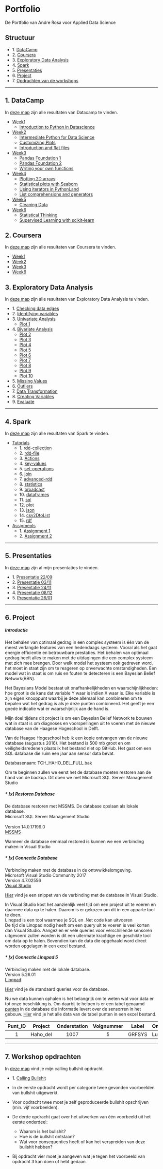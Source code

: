 # Portfolio
De Portfolio van Andre Rosa voor Applied Data Science

## Structuur
* 1\. [DataCamp](#DataCamp)  
* 2\. [Coursera](#Coursera)  
* 3\. [Exploratory Data Analysis](#Exploratory_Data_Analysis)
* 4\. [Spark](#Spark)
* 5\. [Presentaties](#Presentaties)  
* 6\. [Project](#Project)  
* 7\. [Opdrachten van de workshops](#Opdrachten_workshops)  
    


---

## 1. DataCamp <a name="DataCamp"></a>
In [deze map](https://github.com/Andr3Rosa/Portfolio/tree/master/Datacamp) zijn alle resultaten van Datacamp te vinden.
 * [Week1](https://github.com/Andr3Rosa/Portfolio/tree/master/Datacamp/Week%201)
   * [Introduction to Python in Datascience](https://github.com/Andr3Rosa/Portfolio/blob/master/Datacamp/Week%201/Intro%20to%20Python%20for%20Data%20Science.PNG)
 * [Week2](https://github.com/Andr3Rosa/Portfolio/tree/master/Datacamp/Week%202)
   * [Intermediate Python for Data Science](https://github.com/Andr3Rosa/Portfolio/blob/master/Datacamp/Week%202/Intermediate%20Python%20for%20Data%20Science.PNG)
   * [Customizing Plots](https://github.com/Andr3Rosa/Portfolio/blob/master/Datacamp/Week%202/Customizing%20Plots.PNG)
   * [Introduction and flat files](https://github.com/Andr3Rosa/Portfolio/blob/master/Datacamp/Week%202/Introduction%20and%20flat%20files.PNG)
 * [Week3](https://github.com/Andr3Rosa/Portfolio/tree/master/Datacamp/Week%203)
   * [Pandas Foundation 1](https://github.com/Andr3Rosa/Portfolio/blob/master/Datacamp/Week%203/Pandas%20Foundation1.PNG)
   * [Pandas Foundation 2](https://github.com/Andr3Rosa/Portfolio/blob/master/Datacamp/Week%203/Pandas%20Foundation2.PNG)
   * [Writing your own functions](https://github.com/Andr3Rosa/Portfolio/blob/master/Datacamp/Week%203/Writing%20your%20own%20functions.PNG)
 * [Week4](https://github.com/Andr3Rosa/Portfolio/tree/master/Datacamp/Week%204)
   * [Plotting 2D arrays](https://github.com/Andr3Rosa/Portfolio/blob/master/Datacamp/Week%204/Plotting%202D%20arrays.PNG)
   * [Statistical plots with Seaborn](https://github.com/Andr3Rosa/Portfolio/blob/master/Datacamp/Week%204/Statistical%20plots%20with%20Seaborn.PNG)
   * [Using iterators in PythonLand](https://github.com/Andr3Rosa/Portfolio/blob/master/Datacamp/Week%204/Using%20iterators%20in%20PythonLand.PNG)
   * [List comprehensions and generators](https://github.com/Andr3Rosa/Portfolio/blob/master/Datacamp/Week%204/List%20comprehensions%20and%20generators.PNG)
 * [Week5](https://github.com/Andr3Rosa/Portfolio/tree/master/Datacamp/Week%205)
   * [Cleaning Data](https://github.com/Andr3Rosa/Portfolio/blob/master/Datacamp/Week%205/Cleaning%20Data.PNG)
 * [Week6](https://github.com/Andr3Rosa/Portfolio/tree/master/Datacamp/Week%206) 
   * [Statistical Thinking](https://github.com/Andr3Rosa/Portfolio/blob/master/Datacamp/Week%206/Statistical%20Thinking.PNG)
   * [Supervised Learning with scikit-learn](https://github.com/Andr3Rosa/Portfolio/blob/master/Datacamp/Week%206/Supervised%20Learning%20with%20scikit-learn.PNG)
## 2. Coursera <a name="Coursera"></a>
In [deze map](https://github.com/Andr3Rosa/Portfolio/tree/master/Coursera) zijn alle resultaten van Coursera te vinden.
  * [Week1](https://github.com/Andr3Rosa/Portfolio/tree/master/Coursera/Week%201)
  * [Week2](https://github.com/Andr3Rosa/Portfolio/tree/master/Coursera/Week%202)
  * [Week3](https://github.com/Andr3Rosa/Portfolio/tree/master/Coursera/Week%203)
  * [Week6](https://github.com/Andr3Rosa/Portfolio/tree/master/Coursera/Week%206)
  
## 3. Exploratory Data Analysis <a name="Exploratory_Data_Analysis"></a>
In [deze map](https://github.com/Andr3Rosa/Portfolio/tree/master/Exploratory%20Data%20Analysis) zijn alle resultaten van Exploratory Data Analysis te vinden.
* 1\. [Checking data edges](https://github.com/Andr3Rosa/Portfolio/blob/master/Exploratory%20Data%20Analysis/1.%20Checking%20Data%20Edges/1%2BChecking%2BData%2BEdges.md)
* 2\. [Identifying variables](https://github.com/Andr3Rosa/Portfolio/blob/master/Exploratory%20Data%20Analysis/2.%20Identifying%20variables/2%2BIdentifying%2Bvariables.md)
* 3\. [Univariate Analysis](https://github.com/Andr3Rosa/Portfolio/blob/master/Exploratory%20Data%20Analysis/3.%20Univariate%20Analysis/3%20Univariate%20Analysis.md)
  * [Plot 1](https://github.com/Andr3Rosa/Portfolio/blob/master/Exploratory%20Data%20Analysis/3.%20Univariate%20Analysis/output_6_0.png)
* 4\. [Bivariate Analysis](https://github.com/Andr3Rosa/Portfolio/blob/master/Exploratory%20Data%20Analysis/4.%20Bivariate%20analysis/4%20Bivariate%20Analysis.md)
  * [Plot 2](https://github.com/Andr3Rosa/Portfolio/blob/master/Exploratory%20Data%20Analysis/4.%20Bivariate%20analysis/output_5_0.png)
  * [Plot 3](https://github.com/Andr3Rosa/Portfolio/blob/master/Exploratory%20Data%20Analysis/4.%20Bivariate%20analysis/output_8_3.png)
  * [Plot 4](https://github.com/Andr3Rosa/Portfolio/blob/master/Exploratory%20Data%20Analysis/4.%20Bivariate%20analysis/output_11_3.png)
  * [Plot 5](https://github.com/Andr3Rosa/Portfolio/blob/master/Exploratory%20Data%20Analysis/4.%20Bivariate%20analysis/output_13_0.png)
  * [Plot 6](https://github.com/Andr3Rosa/Portfolio/blob/master/Exploratory%20Data%20Analysis/4.%20Bivariate%20analysis/output_16_5.png)
  * [Plot 7](https://github.com/Andr3Rosa/Portfolio/blob/master/Exploratory%20Data%20Analysis/4.%20Bivariate%20analysis/output_19_5.png)
  * [Plot 8](https://github.com/Andr3Rosa/Portfolio/blob/master/Exploratory%20Data%20Analysis/4.%20Bivariate%20analysis/output_24_2.png)
  * [Plot 9](https://github.com/Andr3Rosa/Portfolio/blob/master/Exploratory%20Data%20Analysis/4.%20Bivariate%20analysis/output_26_4.png)
  * [Plot 10](https://github.com/Andr3Rosa/Portfolio/blob/master/Exploratory%20Data%20Analysis/4.%20Bivariate%20analysis/output_28_3.png)
* 5\. [Missing Values](https://github.com/Andr3Rosa/Portfolio/blob/master/Exploratory%20Data%20Analysis/5.%20Missing%20Values/5%2BMissing%2BValues.md)
* 6\. [Outliers](https://github.com/Andr3Rosa/Portfolio/blob/master/Exploratory%20Data%20Analysis/6.%20Outliers/6%20Outliers.md)
* 7\. [Data Transformation](https://github.com/Andr3Rosa/Portfolio/blob/master/Exploratory%20Data%20Analysis/7.%20Data%20Transformation/7%20Data%20Transformation.md)
* 8\. [Creating Variables](https://github.com/Andr3Rosa/Portfolio/blob/master/Exploratory%20Data%20Analysis/8.%20Creating%20variables/8%2BCreating%2BVariables.md)
* 9\. [Evaluate](https://github.com/Andr3Rosa/Portfolio/blob/master/Exploratory%20Data%20Analysis/9.%20Evaluate/9%2BEvaluate.md)
---

## 4. Spark <a name="Spark"></a>
In [deze map](https://github.com/Andr3Rosa/Portfolio/tree/master/Spark) zijn alle resultaten van Spark te vinden.
* [Tutorials](https://github.com/Andr3Rosa/Portfolio/tree/master/Spark/Tutorials)
  * 1\. [rdd-collection](https://github.com/Andr3Rosa/Portfolio/blob/master/Spark/Tutorials/1-rdd-collection.md)
  * 2\. [rdd-file](https://github.com/Andr3Rosa/Portfolio/tree/master/Spark/Tutorials/2-rdd-file.md)
  * 3\. [Actions](https://github.com/Andr3Rosa/Portfolio/tree/master/Spark/Tutorials/3-actions.md)
  * 4\. [key-values](https://github.com/Andr3Rosa/Portfolio/tree/master/Spark/Tutorials/4-key-values.md)
  * 5\. [set-operations](https://github.com/Andr3Rosa/Portfolio/tree/master/Spark/Tutorials/5-set-operations.md)
  * 6\. [join](https://github.com/Andr3Rosa/Portfolio/tree/master/Spark/Tutorials/6-join.md)
  * 7\. [advanced-rdd](https://github.com/Andr3Rosa/Portfolio/tree/master/Spark/Tutorials/7-advanced-rdd.md)
  * 8\. [statistics](https://github.com/Andr3Rosa/Portfolio/tree/master/Spark/Tutorials/8-statistics.md)
  * 9\. [broadcast](https://github.com/Andr3Rosa/Portfolio/tree/master/Spark/Tutorials/9-broadcast.md)
  * 10\. [dataframes](https://github.com/Andr3Rosa/Portfolio/tree/master/Spark/Tutorials/10-dataframes.md)
  * 11\. [sql](https://github.com/Andr3Rosa/Portfolio/tree/master/Spark/Tutorials/11-sql.md)
  * 12\. [plot](https://github.com/Andr3Rosa/Portfolio/tree/master/Spark/Tutorials/12-plot.md)
  * 13\. [json](https://github.com/Andr3Rosa/Portfolio/tree/master/Spark/Tutorials/13-json.md)
  * 14\. [csv2DtoList](https://github.com/Andr3Rosa/Portfolio/tree/master/Spark/Tutorials/14-csv2DtoList.md)
  * 15\. [rdf](https://github.com/Andr3Rosa/Portfolio/tree/master/Spark/Tutorials/15-rdf.md)
* [Assigments](https://github.com/Andr3Rosa/Portfolio/tree/master/Spark/Assignments)
  * 1\. [Assignment 1](https://github.com/Andr3Rosa/Portfolio/blob/master/Spark/Assignments/assignment1.md)
  * 2\. [Assignment 2](https://github.com/Andr3Rosa/Portfolio/blob/master/Spark/Assignments/assignment2.md)
---

## 5. Presentaties <a name="Presentaties"></a>
In [deze map](https://github.com/Andr3Rosa/Portfolio/tree/master/Presentaties) zijn al mijn presentaties te vinden.
  * 1\. [Presentatie 22/09](https://github.com/Andr3Rosa/Portfolio/blob/master/Presentaties/Presentatie%2009-22.pptx)
  * 2\. [Presentatie 03/11](https://github.com/Andr3Rosa/Portfolio/blob/master/Presentaties/Presentatie%2011-03.gslides)
  * 3\. [Presentatie 24/11](https://github.com/Andr3Rosa/Portfolio/blob/master/Presentaties/Presentatie%2011-24.gslides)
  * 4\. [Presentatie 08/12](https://github.com/Andr3Rosa/Portfolio/blob/master/Presentaties/Presentatie%2012-08.gslides)
  * 5\. [Presentatie 26/01](https://github.com/Andr3Rosa/Portfolio/blob/master/Presentaties/Presentatie%2012-08.gslides)
---

## 6. Project <a name="Project"></a>
##### Introductie <br />
Het behalen van optimaal gedrag in een complex systeem is één van de meest verlangde features van een hedendaags systeem. Vooral als het gaat energie efficientie en betrouwbare prestaties. Het behalen van optimaal gedrag heeft alles te maken met de uitdagingen die een complex systeem met zich mee brengen. Door welk model het systeem ook gedreven word, het moet in staat zijn om te reageren op onverwachte omstandigheden. Een model wat in staat is om ruis en fouten te detecteren is een Bayesian Belief Network(BBN). 

Het Bayesians Model bestaat uit onafhankelijkheden en waarschijnlijkheden: hoe groot is de kans dat variable Y waar is indien X waar is. Elke variable is zijn eigen knooppunt waarbij je deze allemaal kan combineren om te bepalen wat het gedrag is als je deze punten combineerd. Het geeft je een goede indicatie wat er waarschijnlijk aan de hand is. 

Mijn doel tijdens dit project is om een Bayesian Belief Network te bouwen wat in staat is om diagnoses en voorspellingen uit te voeren 
met de nieuwe database van de Haagese Hogeschool in Delft.


Van de Haagse Hogeschool heb ik een kopie ontvangen van de nieuwe database (augustus 2016). 
Het bestand is 500 mb groot en om veiligheidsredenen plaats ik het bestand niet op GitHub. 
Het gaat om een SQL database die ruim een jaar aan sensor data bevat.

Databasenaam: TCH_HAHO_DEL_FULL.bak

Om te beginnen zullen we eerst het de database moeten restoren aan de hand van de backup. Dit doen we met Microsoft SQL Server Management Studio

##### * [x] Restoren Database <br />
De database restoren met MSSMS. De database opslaan als lokale database.  <br />
Microsoft SQL Server Management Studio	<br />					
Version 14.0.17199.0 <br />	
[MSSMS](https://github.com/Andr3Rosa/Portfolio/blob/master/Project/SQL%20Management%20Studio/SqlManagementStudio.PNG) 

Wanneer de database eenmaal restored is kunnen we een verbinding maken in Visual Studio

##### * [x] Connectie Database <br />
Verbinding maken met de database in de ontwwikkelomgeving. <br />
Microsoft Visual Studio Community 2017 <br />
Version 4.7.02556  <br />
[Visual Studio](https://github.com/Andr3Rosa/Portfolio/blob/master/Project/Visual%20Studio/Database.PNG) 

[Hier](https://github.com/Andr3Rosa/Portfolio/blob/master/Project/Visual%20Studio/sqltest.py) vind je een snippet van de verbinding met de database in Visual Studio. 

In Visual Studio kost het aanzienlijk veel tijd om een project uit te voeren en daarmee data op te halen. Daarom is er gekozen om dit in een apparte tool te doen.<br />
Linqpad is een tool waarmee je SQL en .Net code kan uitvoeren <br />
De tijd die Linqpad nodig heeft om een query uit te voeren is veel korten dan Visual Studio. Aangezien er vele queries voor verschillende sensoren uitgevoerd zullen worden is dit een uitermate krachtige en geschikte tool om data op te halen. Bovendien kan de data die opgehaald word direct worden opgelagen in een excel bestand. <br />

##### * [x] Connectie Linqpad 5 <br />
Verbinding maken met de lokale database.<br />
Version 5.26.01  <br />
[Linqpad](https://github.com/Andr3Rosa/Portfolio/blob/master/Project/Linqpad/VoorbeeldLinqpad.PNG) 

[Hier](https://github.com/Andr3Rosa/Portfolio/tree/master/Project/Linqpad/Ophaalfuncties) vind je de standaard queries voor de database. 

Nu we data kunnen ophalen is het belangrijk om te weten wat voor data er tot onze beschikking is. Om daarbij te helpen is er een tabel genaamd [punten](https://github.com/Andr3Rosa/Portfolio/blob/master/Project/Linqpad/PuntenLinqpad.PNG) in de database die informatie levert over de sensorren in het gebouw. 
[Hier](https://github.com/Andr3Rosa/Portfolio/blob/master/Project/Data/Tabel_Punten_TCH_HAHO_DEL%20(807).xlsx) vind je het alle data van de tabel punten in een excel bestand.

| Punt_ID    | Project    | Onderstation    | Volgnummer    | Label    | Omschrijving    | 
| :--------: | :--------: | :-------------: | :-----------: | :------: | :-------------: |
|      1     |     Haho_del      |        1007        |      5        |    GRFSYS     |       Luchtkwaliteit         |

---

## 7. Workshop opdrachten <a name="Opdrachten_workshops"></a>
In [deze map](https://github.com/Andr3Rosa/Portfolio/tree/master/Calling%20Bullshit) vind je mijn calling bullshit opdracht. 
* 1\. [Calling Bullshit](https://github.com/Andr3Rosa/Portfolio/blob/master/Calling%20Bullshit/Calling%20Bullshit.pdf) <a name="Bullshit"></a>

* In de eerste opdracht wordt per categorie twee gevonden voorbeelden van bullshit uitgewerkt.
* Voor opdracht twee moet je zelf geproduceerde bullshit opschrijven (min. vijf voorbeelden).
* De derde opdracht gaat over het uitwerken van één voorbeeld uit het eerste onderdeel:
  * Waarom is het bullshit?
  * Hoe is de bullshit ontstaan?
  * Wat voor consequenties heeft of kan het verspreiden van deze bullshit hebben?
* Bij opdracht vier moet je aangeven wat je tegen het voorbeeld van opdracht 3 kan doen of hebt gedaan.  
